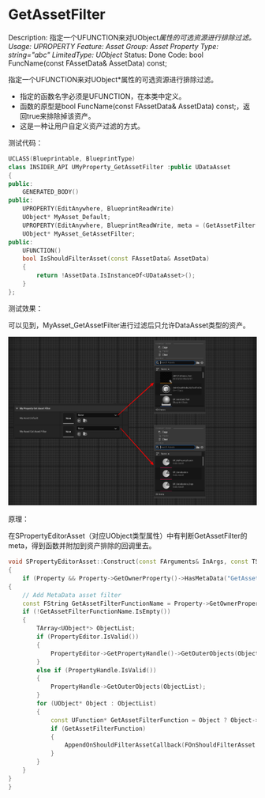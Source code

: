 # GetAssetFilter

Description: 指定一个UFUNCTION来对UObject*属性的可选资源进行排除过滤。
Usage: UPROPERTY
Feature: Asset
Group: Asset Property
Type: string="abc"
LimitedType: UObject*
Status: Done
Code: bool FuncName(const FAssetData& AssetData) const;

指定一个UFUNCTION来对UObject*属性的可选资源进行排除过滤。

- 指定的函数名字必须是UFUNCTION，在本类中定义。
- 函数的原型是bool FuncName(const FAssetData& AssetData) const;，返回true来排除掉该资产。
- 这是一种让用户自定义资产过滤的方式。

测试代码：

```cpp
UCLASS(Blueprintable, BlueprintType)
class INSIDER_API UMyProperty_GetAssetFilter :public UDataAsset
{
public:
	GENERATED_BODY()
public:
	UPROPERTY(EditAnywhere, BlueprintReadWrite)
	UObject* MyAsset_Default;
	UPROPERTY(EditAnywhere, BlueprintReadWrite, meta = (GetAssetFilter = "IsShouldFilterAsset"))
	UObject* MyAsset_GetAssetFilter;
public:
	UFUNCTION()
	bool IsShouldFilterAsset(const FAssetData& AssetData)
	{
		return !AssetData.IsInstanceOf<UDataAsset>();
	}
};
```

测试效果：

可以见到，MyAsset_GetAssetFilter进行过滤后只允许DataAsset类型的资产。

![Untitled](GetAssetFilter/Untitled.png)

原理：

在SPropertyEditorAsset（对应UObject类型属性）中有判断GetAssetFilter的meta，得到函数并附加到资产排除的回调里去。

```cpp
void SPropertyEditorAsset::Construct(const FArguments& InArgs, const TSharedPtr<FPropertyEditor>& InPropertyEditor)
{
	if (Property && Property->GetOwnerProperty()->HasMetaData("GetAssetFilter"))
{
	// Add MetaData asset filter
	const FString GetAssetFilterFunctionName = Property->GetOwnerProperty()->GetMetaData("GetAssetFilter");
	if (!GetAssetFilterFunctionName.IsEmpty())
	{
		TArray<UObject*> ObjectList;
		if (PropertyEditor.IsValid())
		{
			PropertyEditor->GetPropertyHandle()->GetOuterObjects(ObjectList);
		}
		else if (PropertyHandle.IsValid())
		{
			PropertyHandle->GetOuterObjects(ObjectList);
		}
		for (UObject* Object : ObjectList)
		{
			const UFunction* GetAssetFilterFunction = Object ? Object->FindFunction(*GetAssetFilterFunctionName) : nullptr;
			if (GetAssetFilterFunction)
			{
				AppendOnShouldFilterAssetCallback(FOnShouldFilterAsset::CreateUFunction(Object, GetAssetFilterFunction->GetFName()));
			}
		}
	}
}
}
```